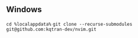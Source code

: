 ## Windows

`cd %localappdata%`
`git clone --recurse-submodules git@github.com:kqtran-dev/nvim.git`
